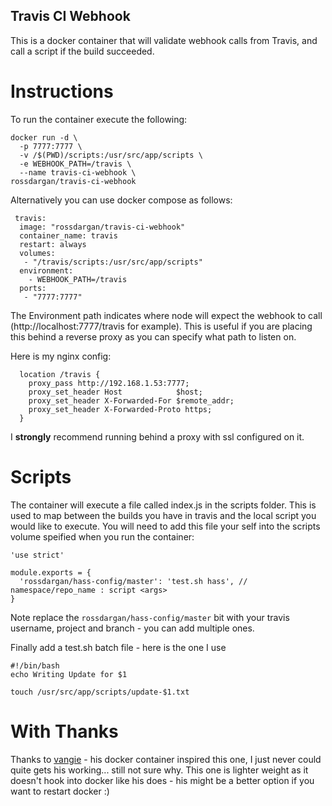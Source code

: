 ## Travis CI Webhook
This is a docker container that will validate webhook calls from Travis, and call a script if the build succeeded.

# Instructions
To run the container execute the following:
```
docker run -d \
  -p 7777:7777 \
  -v /$(PWD)/scripts:/usr/src/app/scripts \
  -e WEBHOOK_PATH=/travis \
  --name travis-ci-webhook \
rossdargan/travis-ci-webhook
```

Alternatively you can use docker compose as follows:
```
 travis:
  image: "rossdargan/travis-ci-webhook"
  container_name: travis
  restart: always
  volumes:
   - "/travis/scripts:/usr/src/app/scripts"
  environment:
    - WEBHOOK_PATH=/travis
  ports:
   - "7777:7777"
```

The Environment path indicates where node will expect the webhook to call (http://localhost:7777/travis for example). This is useful if you are placing this behind a reverse proxy as you can specify what path to listen on.

Here is my nginx config:

```
  location /travis {
    proxy_pass http://192.168.1.53:7777;
    proxy_set_header Host            $host;
    proxy_set_header X-Forwarded-For $remote_addr;
    proxy_set_header X-Forwarded-Proto https;
  }
```

I **strongly** recommend running behind a proxy with ssl configured on it.

# Scripts

The container will execute a file called index.js in the scripts folder. This is used to map between the builds you have in travis and the local script you would like to execute. You will need to add this file your self into the scripts volume speified when you run the container:

```
'use strict'

module.exports = {
  'rossdargan/hass-config/master': 'test.sh hass', // namespace/repo_name : script <args>
}
```

Note replace the `rossdargan/hass-config/master` bit with your travis username, project and branch - you can add multiple ones.

Finally add a test.sh batch file - here is the one I use

```
#!/bin/bash
echo Writing Update for $1

touch /usr/src/app/scripts/update-$1.txt
```

# With Thanks
Thanks to [vangie](https://github.com/vangie/travis-ci-webhook) - his docker container inspired this one, I just never could quite gets his working... still not sure why. This one is lighter weight as it doesn't hook into docker like his does - his might be a better option if you want to restart docker :)
